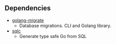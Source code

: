 ## Dependencies

- [golang-migrate](https://github.com/golang-migrate/migrate)
    - Database migrations. CLI and Golang library.
- [sqlc](https://github.com/kyleconroy/sqlc)
    - Generate type safe Go from SQL